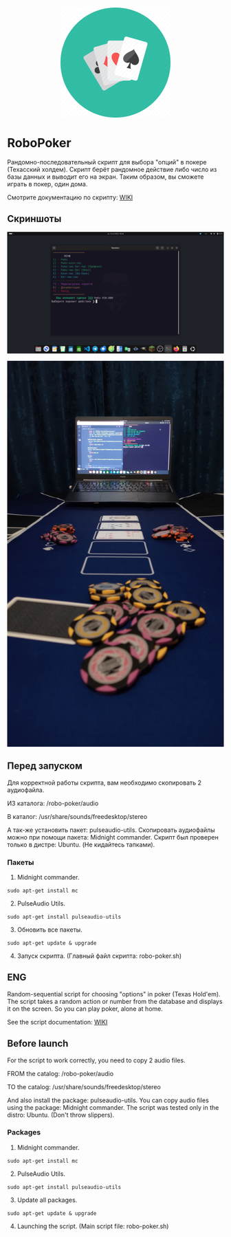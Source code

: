 <p align="center"><img src="github/img/logo.png" width="256"></p>

# RoboPoker
Рандомно-последовательный скрипт для выбора "опций" в покере (Техасский холдем).
Скрипт берёт рандомное действие либо число из базы данных и выводит его на экран.
Таким образом, вы сможете играть в покер, один дома. 

Смотрите документацию по скрипту: [WIKI](https://github.com/Kisonix-Dev/RoboPoker/wiki/%D0%9D%D0%B0%D1%87%D0%B0%D0%BB%D0%BE)

## Скриншоты
<p align="center"><img src="github/img/image-terminal.png"></p>
<p align="center"><img src="github/img/image.jpg"></p>

## Перед запуском
Для корректной работы скрипта, вам необходимо скопировать 2 аудиофайла. 
<p>ИЗ каталога: /robo-poker/audio</p>
<p>В каталог: /usr/share/sounds/freedesktop/stereo</p>
А так-же установить пакет: pulseaudio-utils.
Скопировать аудиофайлы можно при помощи пакета: Midnight commander.
Скрипт был проверен только в дистре: Ubuntu. (Не кидайтесь тапками).

### Пакеты
1. Midnight commander.
```
sudo apt-get install mc
```
2. PulseAudio Utils.
```
sudo apt-get install pulseaudio-utils
```
3. Обновить все пакеты.
```
sudo apt-get update & upgrade
```
4. Запуск скрипта. (Главный файл скрипта: robo-poker.sh)

## ENG 
Random-sequential script for choosing "options" in poker (Texas Hold'em). 
The script takes a random action or number from the database and displays it on the screen. 
So you can play poker, alone at home.

See the script documentation: [WIKI](https://github.com/Kisonix-Dev/RoboPoker/wiki/Start)

## Before launch
For the script to work correctly, you need to copy 2 audio files.
<p>FROM the catalog: /robo-poker/audio</p>
<p>TO the catalog: /usr/share/sounds/freedesktop/stereo</p>
And also install the package: pulseaudio-utils.
You can copy audio files using the package: Midnight commander.
The script was tested only in the distro: Ubuntu. (Don't throw slippers).

### Packages
1. Midnight commander.
```
sudo apt-get install mc
```
2. PulseAudio Utils.
```
sudo apt-get install pulseaudio-utils
```
3. Update all packages.
```
sudo apt-get update & upgrade
```
4. Launching the script. (Main script file: robo-poker.sh)